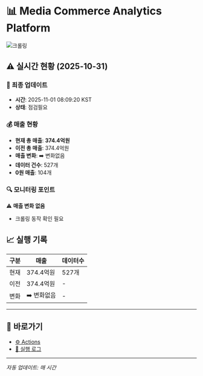 # 📊 Media Commerce Analytics Platform

![크롤링](https://img.shields.io/badge/크롤링-점검필요-yellow)

## ⚠️ 실시간 현황 (2025-10-31)

### 📍 최종 업데이트
- **시간**: 2025-11-01 08:09:20 KST
- **상태**: 점검필요

### 💰 매출 현황
- **현재 총 매출**: **374.4억원**
- **이전 총 매출**: 374.4억원
- **매출 변화**: ➡️ 변화없음
- **데이터 건수**: 527개
- **0원 매출**: 104개

### 🔍 모니터링 포인트

⚠️ **매출 변화 없음**
- 크롤링 동작 확인 필요


## 📈 실행 기록

| 구분 | 매출 | 데이터수 |
|------|------|----------|
| 현재 | 374.4억원 | 527개 |
| 이전 | 374.4억원 | - |
| 변화 | ➡️ 변화없음 | - |

---

## 🔗 바로가기

- [⚙️ Actions](../../actions)
- [📝 실행 로그](../../actions/workflows/daily_scraping.yml)

---

*자동 업데이트: 매 시간*
